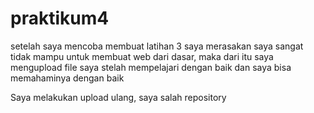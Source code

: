 # praktikum4
setelah saya mencoba membuat latihan 3 saya merasakan saya sangat tidak mampu untuk membuat web dari dasar, maka dari itu saya mengupload file saya stelah mempelajari dengan baik dan saya bisa memahaminya dengan baik


Saya melakukan upload ulang, saya salah repository
